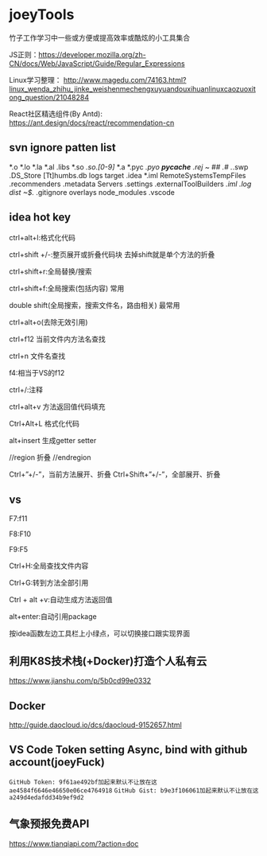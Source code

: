 # joeyTools
竹子工作学习中一些或方便或提高效率或酷炫的小工具集合

JS正则：https://developer.mozilla.org/zh-CN/docs/Web/JavaScript/Guide/Regular_Expressions

Linux学习整理： http://www.magedu.com/74163.html?linux_wenda_zhihu_jinke_weishenmechengxuyuandouxihuanlinuxcaozuoxitong_question/21048284

React社区精选组件(By Antd):  https://ant.design/docs/react/recommendation-cn

## svn ignore patten list

*.o *.lo *.la *.al .libs *.so *.so.[0-9]* *.a *.pyc *.pyo __pycache__ *.rej *~ #*# .#* .*.swp .DS_Store [Tt]humbs.db logs target .idea *.iml RemoteSystemsTempFiles .recommenders .metadata Servers .settings .externalToolBuilders *.iml *.log dist ~$*.* .gitignore overlays node_modules .vscode

## idea hot key

ctrl+alt+l:格式化代码

ctrl+shift  +/-:整页展开或折叠代码块 去掉shift就是单个方法的折叠 

ctrl+shift+r:全局替换/搜索

ctrl+shift+f:全局搜索(包括内容) 常用

double shift(全局搜索，搜索文件名，路由相关) 最常用

ctrl+alt+o(去除无效引用)

ctrl+f12 当前文件内方法名查找

ctrl+n 文件名查找

f4:相当于VS的f12

ctrl+/:注释

ctrl+alt+v 方法返回值代码填充

Ctrl+Alt+L 格式化代码

alt+insert 生成getter setter

//region 折叠
//endregion

Ctrl+”+/-”，当前方法展开、折叠
Ctrl+Shift+”+/-”，全部展开、折叠

## vs

F7:f11

F8:F10

F9:F5

Ctrl+H:全局查找文件内容

Ctrl+G:转到方法全部引用

Ctrl + alt +v:自动生成方法返回值

alt+enter:自动引用package

按idea函数左边工具栏上小绿点，可以切换接口跟实现界面

## 利用K8S技术栈(+Docker)打造个人私有云

https://www.jianshu.com/p/5b0cd99e0332

## Docker

http://guide.daocloud.io/dcs/daocloud-9152657.html

## VS Code Token setting Async, bind with github account(joeyFuck)
 
`GitHub Token: 9f61ae492bf加起来默认不让放在这ae4584f6646e46650e06ce4764918`
`GitHub Gist: b9e3f106061加起来默认不让放在这a249d4edafdd34b9ef9d2`

## 气象预报免费API

https://www.tianqiapi.com/?action=doc

